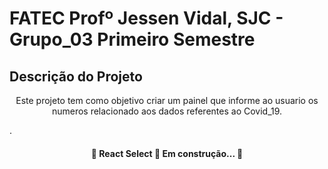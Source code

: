 # FATEC Profº Jessen Vidal, SJC - Grupo_03 Primeiro Semestre
## Descrição do Projeto
<p align="center">Este projeto tem como objetivo criar um painel que informe ao usuario os numeros relacionado aos dados referentes ao Covid_19.</p>.

<h4 align="center"> 
	🚧  React Select 🚀 Em construção...  🚧
</h4>


